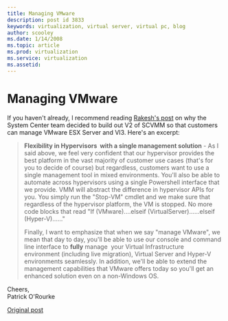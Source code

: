 ```yaml
---
title: Managing VMware
description: post id 3833
keywords: virtualization, virtual server, virtual pc, blog
author: scooley
ms.date: 1/14/2008
ms.topic: article
ms.prod: virtualization
ms.service: virtualization
ms.assetid: 
---
```


# Managing VMware

If you haven't already, I recommend reading [Rakesh's post](http://blogs.technet.com/rakeshm/archive/2008/01/11/why-we-decided-to-manage-vmware.aspx) on why the System Center team decided to build out V2 of SCVMM so that customers can manage VMware ESX Server and VI3. Here's an excerpt:

> **Flexibility in Hypervisors  with a single management solution** - As I said above, we feel very confident that our hypervisor provides the best platform in the vast majority of customer use cases (that's for you to decide of course) but regardless, customers want to use a single management tool in mixed environments. You'll also be able to automate across hypervisors using a single Powershell interface that we provide. VMM will abstract the difference in hypervisor APIs for you. You simply run the "Stop-VM" cmdlet and we make sure that regardless of the hypervisor platform, the VM is stopped. No more code blocks that read "If (VMware)....elseif (VirtualServer)......elseif (Hyper-V)......"
>  
> Finally, I want to emphasize that when we say "manage VMware", we mean that day to day, you'll be able to use our console and command line interface to **fully** manage  your Virtual Infrastructure environment (including live migration), Virtual Server and Hyper-V environments seamlessly. In addition, we'll be able to extend the management capabilities that VMware offers today so you'll get an enhanced solution even on a non-Windows OS.

Cheers,  
Patrick O'Rourke

[Original post](https://blogs.technet.microsoft.com/virtualization/2008/01/14/managing-vmware/)